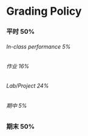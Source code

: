 # Grading Policy

### 平时 50%
###### In-class performance 5%
###### 作业 16%
###### Lab/Project 24%
###### 期中 5%
### 期末 50%

